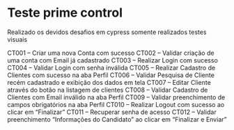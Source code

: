 # Teste prime control

Realizado os devidos desafios em cypress somente realizados testes visuais

CT001 – Criar uma nova Conta com sucesso
CT002 – Validar criação de uma conta com Email já cadastrado
CT003 – Realizar Login com sucesso
CT004 – Validar Login com senha inválida
CT005 – Realizar Cadastro de Clientes com sucesso na aba Perfil
CT006 – Validar Pesquisa de Cliente recém cadastrado e exibição dos dados em tela
CT007 – Editar Cliente através do botão na listagem de clientes
CT008 – Validar Cadastro de Clientes com Email inválido na aba Perfil
CT009 – Validar preenchimento de campos obrigatórios na aba Perfil
CT010 – Realizar Logout com sucesso ao clicar em “Finalizar”
CT011 – Recuperar senha de acesso
CT012 – Validar preenchimento “Informações do Candidato” ao clicar em “Finalizar e Enviar”
